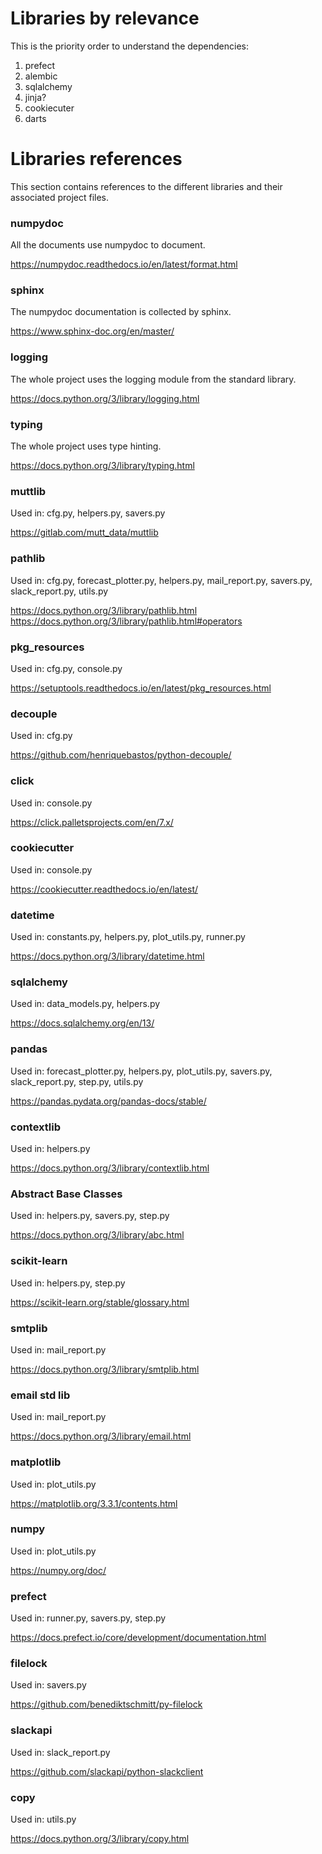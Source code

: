 # Libraries by relevance
This is the priority order to understand the dependencies:

 1. prefect
 2. alembic
 3. sqlalchemy
 4. jinja?
 5. cookiecuter
 6. darts

[//comment]: # (TODO: Ask Pedro to improve the background documents
 with the knowledge learned from delver)

# Libraries references
This section contains references to the different libraries and their
associated project files.

### numpydoc
All the documents use numpydoc to document.

https://numpydoc.readthedocs.io/en/latest/format.html

### sphinx
The numpydoc documentation is collected by sphinx.

https://www.sphinx-doc.org/en/master/

### logging
The whole project uses the logging module from the standard library.

https://docs.python.org/3/library/logging.html

### typing
The whole project uses type hinting.

https://docs.python.org/3/library/typing.html


### muttlib
Used in: cfg.py, helpers.py, savers.py

https://gitlab.com/mutt_data/muttlib

### pathlib
Used in: cfg.py, forecast_plotter.py, helpers.py, mail_report.py, savers.py,
slack_report.py, utils.py

https://docs.python.org/3/library/pathlib.html
https://docs.python.org/3/library/pathlib.html#operators


### pkg_resources
Used in: cfg.py, console.py

https://setuptools.readthedocs.io/en/latest/pkg_resources.html


### decouple
Used in: cfg.py

https://github.com/henriquebastos/python-decouple/

### click
Used in: console.py

https://click.palletsprojects.com/en/7.x/


### cookiecutter
Used in: console.py

https://cookiecutter.readthedocs.io/en/latest/

### datetime
Used in: constants.py, helpers.py, plot_utils.py, runner.py

https://docs.python.org/3/library/datetime.html



### sqlalchemy
Used in: data_models.py, helpers.py

https://docs.sqlalchemy.org/en/13/


### pandas
Used in: forecast_plotter.py, helpers.py, plot_utils.py, savers.py,
slack_report.py, step.py, utils.py

https://pandas.pydata.org/pandas-docs/stable/

### contextlib
Used in: helpers.py

https://docs.python.org/3/library/contextlib.html


### Abstract Base Classes
Used in: helpers.py, savers.py, step.py

https://docs.python.org/3/library/abc.html

### scikit-learn
Used in: helpers.py, step.py

https://scikit-learn.org/stable/glossary.html

### smtplib
Used in: mail_report.py

https://docs.python.org/3/library/smtplib.html

### email std lib
Used in: mail_report.py

https://docs.python.org/3/library/email.html


### matplotlib
Used in: plot_utils.py

https://matplotlib.org/3.3.1/contents.html

### numpy
Used in: plot_utils.py

https://numpy.org/doc/

### prefect
Used in: runner.py, savers.py, step.py

https://docs.prefect.io/core/development/documentation.html

### filelock
Used in: savers.py

https://github.com/benediktschmitt/py-filelock

### slackapi
Used in: slack_report.py


https://github.com/slackapi/python-slackclient

### copy
Used in: utils.py

https://docs.python.org/3/library/copy.html

